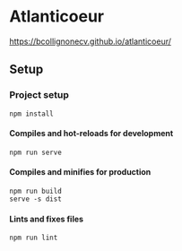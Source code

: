 # Atlanticoeur

https://bcollignonecv.github.io/atlanticoeur/

## Setup 

### Project setup
```
npm install
```

#### Compiles and hot-reloads for development
```
npm run serve
```

#### Compiles and minifies for production
```
npm run build
serve -s dist
```

#### Lints and fixes files
```
npm run lint
```